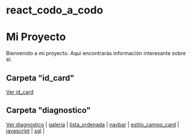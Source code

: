 <!-- README.md -->
# react_codo_a_codo

# Mi Proyecto

Bienvenido a mi proyecto. Aquí encontrarás información interesante sobre él.

## Carpeta "id_card"
[Ver id_card](./id_card)

## Carpeta "diagnostico"
[Ver diagnostico](./diagnostico/) |
[galeria](./diagnostico/galeria) |
[lista_ordenada](./diagnostico/lista_ordenada) |
[navbar](./diagnostico/navbar) |
[estilo_campo_card](./diagnostico/estilo_campo_card) |
[javascript](./diagnostico/javascript) |
[sql](./diagnostico/sql) |
